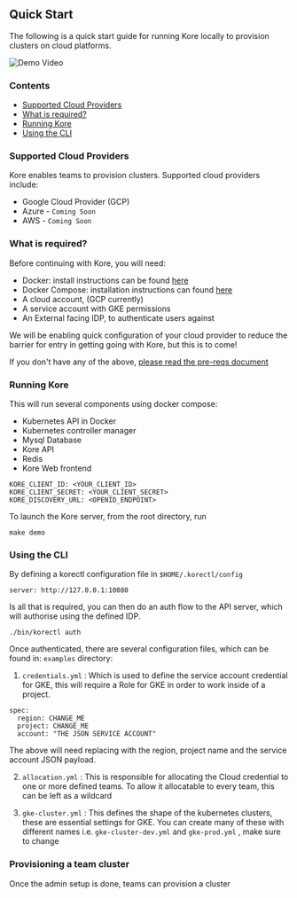 ## **Quick Start**

The following is a quick start guide for running Kore locally to provision clusters on cloud platforms.

![Demo Video](images/demo.gif)

### Contents
- [Supported Cloud Providers](#supported-cloud-providers)
- [What is required?](#what-is-required)
- [Running Kore](#running-kore)
- [Using the CLI](#using-the-cli)

### Supported Cloud Providers

Kore enables teams to provision clusters. Supported cloud providers include:

+ Google Cloud Provider (GCP)
+ Azure - `Coming Soon`
+ AWS - `Coming Soon`

### What is required?

Before continuing with Kore, you will need:
+ Docker: install instructions can be found [here](https://docs.docker.com/install/)
+ Docker Compose: installation instructions can found [here](https://docs.docker.com/compose/install/)
+ A cloud account, (GCP currently)
+ A service account with GKE permissions
+ An External facing IDP, to authenticate users against

We will be enabling quick configuration of your cloud provider to reduce the barrier for entry in getting going with Kore, but this is to come!

If you don't have any of the above, [please read the pre-reqs document](pre-reqs.md)

### Running Kore

This will run several components using docker compose:

+ Kubernetes API in Docker
+ Kubernetes controller manager
+ Mysql Database
+ Kore API
+ Redis
+ Kore Web frontend

```shell
KORE_CLIENT_ID: <YOUR_CLIENT_ID>
KORE_CLIENT_SECRET: <YOUR_CLIENT_SECRET>
KORE_DISCOVERY_URL: <OPENID_ENDPOINT>
```

To launch the Kore server, from the root directory, run

```shell
make demo
```

### Using the CLI

By defining a korectl configuration file in `$HOME/.korectl/config`

```
server: http://127.0.0.1:10080
```

Is all that is required, you can then do an auth flow to the API server, which will authorise using the defined IDP.

```
./bin/korectl auth
```

Once authenticated, there are several configuration files, which can be found in: `examples` directory:

1. `credentials.yml` : Which is used to define the service account credential for GKE, this will require a Role for GKE in order to work inside of a project.
```
spec:
  region: CHANGE_ME
  project: CHANGE_ME
  account: "THE JSON SERVICE ACCOUNT"
```

The above will need replacing with the region, project name and the service account JSON payload.

2. `allocation.yml` : This is responsible for allocating the Cloud credential to one or more defined teams. To allow it allocatable to every team, this can be left as a wildcard

3. `gke-cluster.yml` : This defines the shape of the kubernetes clusters, these are essential settings for GKE. You can create many of these with different names i.e. `gke-cluster-dev.yml` and `gke-prod.yml` , make sure to change

### Provisioning a team cluster

Once the admin setup is done, teams can provision a cluster
